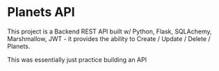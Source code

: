 # Planets API

This project is a Backend REST API built w/ Python, Flask, SQLAchemy, Marshmallow, JWT - it provides the ability to Create / Update / Delete / Planets.

This was essentially just practice building an API
